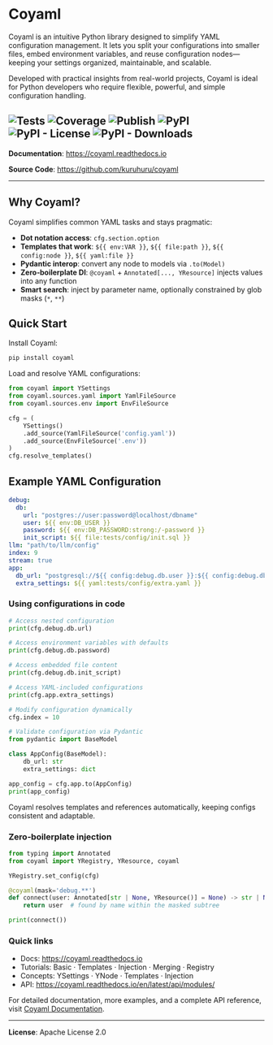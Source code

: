 # Coyaml

Coyaml is an intuitive Python library designed to simplify YAML configuration management. It lets you split your configurations into smaller files, embed environment variables, and reuse configuration nodes—keeping your settings organized, maintainable, and scalable.

Developed with practical insights from real-world projects, Coyaml is ideal for Python developers who require flexible, powerful, and simple configuration handling.

![Tests](https://github.com/kuruhuru/coyaml/actions/workflows/ci-main.yml/badge.svg)
![Coverage](https://img.shields.io/coveralls/github/kuruhuru/coyaml.svg?branch=main)
![Publish](https://github.com/kuruhuru/coyaml/actions/workflows/publish.yml/badge.svg)
![PyPI](https://img.shields.io/pypi/v/coyaml.svg)
![PyPI - License](https://img.shields.io/pypi/l/coyaml)
![PyPI - Downloads](https://img.shields.io/pypi/dm/coyaml)
---

**Documentation**:  https://coyaml.readthedocs.io

**Source Code**: https://github.com/kuruhuru/coyaml

---

## Why Coyaml?

Coyaml simplifies common YAML tasks and stays pragmatic:

* **Dot notation access**: `cfg.section.option`
* **Templates that work**: `${{ env:VAR }}`, `${{ file:path }}`, `${{ config:node }}`, `${{ yaml:file }}`
* **Pydantic interop**: convert any node to models via `.to(Model)`
* **Zero‑boilerplate DI**: `@coyaml` + `Annotated[..., YResource]` injects values into any function
* **Smart search**: inject by parameter name, optionally constrained by glob masks (`*`, `**`)

## Quick Start

Install Coyaml:

```bash
pip install coyaml
```

Load and resolve YAML configurations:

```python
from coyaml import YSettings
from coyaml.sources.yaml import YamlFileSource
from coyaml.sources.env import EnvFileSource

cfg = (
    YSettings()
    .add_source(YamlFileSource('config.yaml'))
    .add_source(EnvFileSource('.env'))
)
cfg.resolve_templates()
```

## Example YAML Configuration

```yaml
debug:
  db:
    url: "postgres://user:password@localhost/dbname"
    user: ${{ env:DB_USER }}
    password: ${{ env:DB_PASSWORD:strong:/-password }}
    init_script: ${{ file:tests/config/init.sql }}
llm: "path/to/llm/config"
index: 9
stream: true
app:
  db_url: "postgresql://${{ config:debug.db.user }}:${{ config:debug.db.password }}@localhost:5432/app_db"
  extra_settings: ${{ yaml:tests/config/extra.yaml }}
```

### Using configurations in code

```python
# Access nested configuration
print(cfg.debug.db.url)

# Access environment variables with defaults
print(cfg.debug.db.password)

# Access embedded file content
print(cfg.debug.db.init_script)

# Access YAML-included configurations
print(cfg.app.extra_settings)

# Modify configuration dynamically
cfg.index = 10

# Validate configuration via Pydantic
from pydantic import BaseModel

class AppConfig(BaseModel):
    db_url: str
    extra_settings: dict

app_config = cfg.app.to(AppConfig)
print(app_config)
```

Coyaml resolves templates and references automatically, keeping configs consistent and adaptable.

### Zero‑boilerplate injection

```python
from typing import Annotated
from coyaml import YRegistry, YResource, coyaml

YRegistry.set_config(cfg)

@coyaml(mask='debug.**')
def connect(user: Annotated[str | None, YResource()] = None) -> str | None:
    return user  # found by name within the masked subtree

print(connect())
```

### Quick links

- Docs: https://coyaml.readthedocs.io
- Tutorials: Basic · Templates · Injection · Merging · Registry
- Concepts: YSettings · YNode · Templates · Injection
- API: https://coyaml.readthedocs.io/en/latest/api/modules/

For detailed documentation, more examples, and a complete API reference, visit [Coyaml Documentation](https://coyaml.readthedocs.io).

---

**License**: Apache License 2.0
